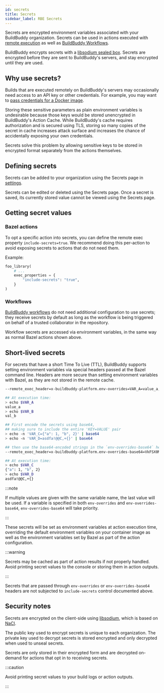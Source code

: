 ```yaml
---
id: secrets
title: Secrets
sidebar_label: RBE Secrets
---
```


Secrets are encrypted environment variables associated with your
BuildBuddy organization. Secrets can be used in actions executed with
[remote execution](remote-build-execution) as well as [BuildBuddy
Workflows](workflows-introduction).

BuildBuddy encrypts secrets with a
[libsodium sealed box](https://libsodium.gitbook.io/doc/public-key_cryptography/sealed_boxes).
Secrets are encrypted before they are sent to BuildBuddy's
servers, and stay encrypted until they are used.

## Why use secrets?

Builds that are executed remotely on BuildBuddy's servers may occasionally
need access to an API key or other credentials. For example, you may want
to [pass credentials for a Docker image](rbe-platforms#passing-credentials-for-docker-images).

Storing these sensitive parameters as plain environment variables is
undesirable because those keys would be stored unencrypted in BuildBuddy's
Action Cache. While BuildBuddy's cache requires authorization and is secured
using TLS, storing so many copies of the secret in cache increases attack
surface and increases the chance of accidentally exposing your own
credentials.

Secrets solve this problem by allowing sensitive keys to be stored in
encrypted format separately from the actions themselves.

## Defining secrets

Secrets can be added to your organization using the Secrets page in
[settings](https://app.buildbuddy.io/settings/org/secrets).

Secrets can be edited or deleted using the Secrets page. Once a secret
is saved, its currently stored value cannot be viewed using the Secrets
page.

## Getting secret values

### Bazel actions

To opt a specific action into secrets, you can define the remote exec
property `include-secrets=true`. We recommend doing this per-action to
avoid exposing secrets to actions that do not need them.

Example:

```python title="BUILD"
foo_library(
    # ...
    exec_properties = {
        "include-secrets": "true",
    }
)
```

### Workflows

[BuildBuddy workflows](workflows-introduction) do not need additional
configuration to use secrets; they receive secrets by default as long as
the workflow is being triggered on behalf of a trusted collaborator in the
repository.

Workflow secrets are accessed via environment variables, in the same way
as normal Bazel actions shown above.

## Short-lived secrets

For secrets that have a short Time To Live (TTL), BuildBuddy supports setting
environment variables via special headers passed at the Bazel command line.
Headers are more secure than setting environment variables with Bazel,
as they are not stored in the remote cache.

```bash title="Simple Secrets"
--remote_exec_header=x-buildbuddy-platform.env-overrides=VAR_A=value_a,VAR_B=val_b

## At execution time:
> echo $VAR_A
value_a
> echo $VAR_B
val_b

```

```bash title="Complex Secrets"
## First encode the secrets using base64,
## making sure to include the entire 'KEY=VALUE' pair
> echo -n 'VAR_C={"a": 1, "b", 2}' | base64
> echo -n 'VAR_D=asdfa!@@C,+{}' | base64

## then use the base64-encoded strings in the `env-overrides-base64` header, comma separated.
--remote_exec_header=x-buildbuddy-platform.env-overrides-base64=VkFSX0M9eyJhIjogMSwgImIiLCAyfQ==,VkFSX0Q9YXNkZmEhQCNDLCt7fQ==

## At execution time:
> echo $VAR_C
{"a": 1, "b", 2}
> echo $VAR_D
asdfa!@@C,+{}
```

:::note

If multiple values are given with the same variable name, the last value will be used.
If a variable is specified in both `env-overrides` and `env-overrides-base64`,
`env-overrides-base64` will take priority.

:::

These secrets will be set as environment variables at action execution time,
overriding the default environment variables on your container image as well as
the environment variables set by Bazel as part of the action configuration.

:::warning

Secrets may be cached as part of action results if not properly handled.
Avoid printing secret values to the console or storing them in action outputs.

:::

Secrets that are passed through `env-overrides` or `env-overrides-base64` headers
are not subjected to `include-secrets` control documented above.

## Security notes

Secrets are encrypted on the client-side using
[libsodium](https://doc.libsodium.org/), which is based on
[NaCl](http://nacl.cr.yp.to/).

The public key used to encrypt secrets is unique to each organization. The
private key used to decrypt secrets is stored encrypted and only decrypted
when used to unseal secrets.

Secrets are only stored in their encrypted form and are decrypted
on-demand for actions that opt in to receiving secrets.

:::caution

Avoid printing secret values to your build logs or action outputs.

:::
